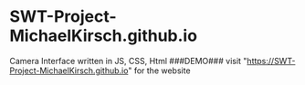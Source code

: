 # SWT-Project-MichaelKirsch.github.io
Camera Interface written in JS, CSS, Html
###DEMO###
visit "https://SWT-Project-MichaelKirsch.github.io" for the website
